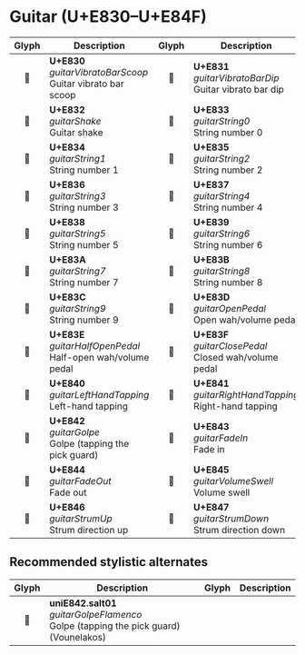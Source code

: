 Guitar (U+E830–U+E84F)
======================

| **Glyph** | **Description** | **Glyph** | **Description**
| :-------: | --------------- | :-------: | ---------------
|<span class="bravura_large">&#xe830;</span> | **U+E830**<br/>*guitarVibratoBarScoop*<br/>Guitar vibrato bar scoop | <span class="bravura_large">&#xe831;</span> | **U+E831**<br/>*guitarVibratoBarDip*<br/>Guitar vibrato bar dip
|<span class="bravura_large">&#xe832;</span> | **U+E832**<br/>*guitarShake*<br/>Guitar shake | <span class="bravura_large">&#xe833;</span> | **U+E833**<br/>*guitarString0*<br/>String number 0
|<span class="bravura_large">&#xe834;</span> | **U+E834**<br/>*guitarString1*<br/>String number 1 | <span class="bravura_large">&#xe835;</span> | **U+E835**<br/>*guitarString2*<br/>String number 2
|<span class="bravura_large">&#xe836;</span> | **U+E836**<br/>*guitarString3*<br/>String number 3 | <span class="bravura_large">&#xe837;</span> | **U+E837**<br/>*guitarString4*<br/>String number 4
|<span class="bravura_large">&#xe838;</span> | **U+E838**<br/>*guitarString5*<br/>String number 5 | <span class="bravura_large">&#xe839;</span> | **U+E839**<br/>*guitarString6*<br/>String number 6
|<span class="bravura_large">&#xe83a;</span> | **U+E83A**<br/>*guitarString7*<br/>String number 7 | <span class="bravura_large">&#xe83b;</span> | **U+E83B**<br/>*guitarString8*<br/>String number 8
|<span class="bravura_large">&#xe83c;</span> | **U+E83C**<br/>*guitarString9*<br/>String number 9 | <span class="bravura_large">&#xe83d;</span> | **U+E83D**<br/>*guitarOpenPedal*<br/>Open wah/volume pedal
|<span class="bravura_large">&#xe83e;</span> | **U+E83E**<br/>*guitarHalfOpenPedal*<br/>Half-open wah/volume pedal | <span class="bravura_large">&#xe83f;</span> | **U+E83F**<br/>*guitarClosePedal*<br/>Closed wah/volume pedal
|<span class="bravura_large">&#xe840;</span> | **U+E840**<br/>*guitarLeftHandTapping*<br/>Left-hand tapping | <span class="bravura_large">&#xe841;</span> | **U+E841**<br/>*guitarRightHandTapping*<br/>Right-hand tapping
|<span class="bravura_large">&#xe842;</span> | **U+E842**<br/>*guitarGolpe*<br/>Golpe (tapping the pick guard) | <span class="bravura_large">&#xe843;</span> | **U+E843**<br/>*guitarFadeIn*<br/>Fade in
|<span class="bravura_large">&#xe844;</span> | **U+E844**<br/>*guitarFadeOut*<br/>Fade out | <span class="bravura_large">&#xe845;</span> | **U+E845**<br/>*guitarVolumeSwell*<br/>Volume swell
|<span class="bravura_large">&#xe846;</span> | **U+E846**<br/>*guitarStrumUp*<br/>Strum direction up | <span class="bravura_large">&#xe847;</span> | **U+E847**<br/>*guitarStrumDown*<br/>Strum direction down

Recommended stylistic alternates
--------------------------------
| **Glyph** | **Description** | **Glyph** | **Description**
| :-------: | --------------- | :-------: | ---------------
|<span class="bravura_large">&#xf4b8;</span> | **uniE842.salt01**<br/>*guitarGolpeFlamenco*<br/>Golpe (tapping the pick guard) (Vounelakos) | &nbsp; | &nbsp;